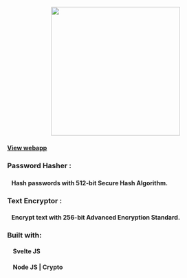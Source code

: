 <p align="center"> <a href="https://stash.azizstark.tech" ><img width="300" src="https://res.cloudinary.com/azizcloud/image/upload/v1583661733/lq7ofnqzxeb8zyhj6lc0.svg" /></a></p>

<h4> <a href="href="https://stash.azizstark.tech">View webapp</a> </h4>

<h3> Password Hasher : <h3><h4> &nbsp;&nbsp;  Hash passwords with 512-bit Secure Hash Algorithm. </h4>
<h3> Text Encryptor : </h3><h4> &nbsp;&nbsp;  Encrypt text with 256-bit Advanced Encryption Standard. </h4>
<h3> Built with: </h3>
<h4> &nbsp; &nbsp; Svelte JS</h4>
<h4> &nbsp; &nbsp; Node JS | Crypto</h4>

